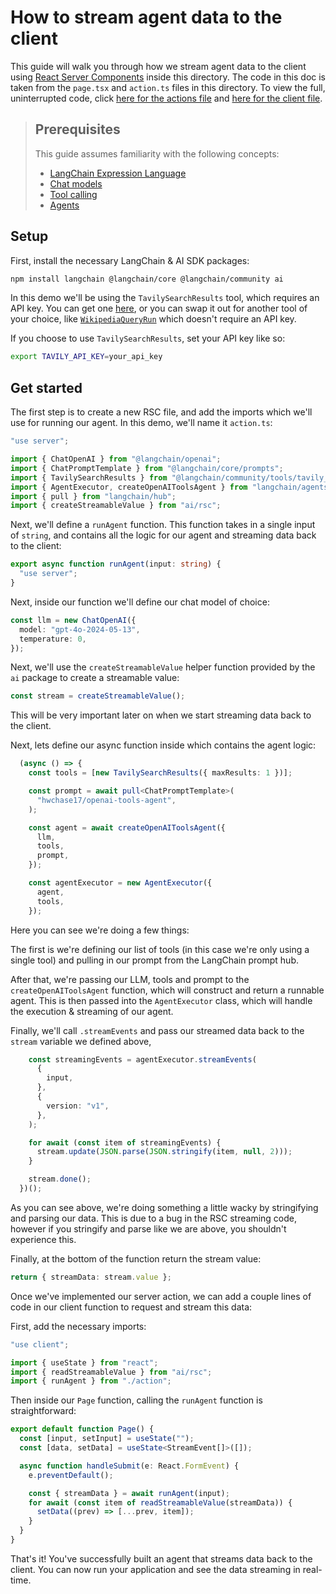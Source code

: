 # How to stream agent data to the client

This guide will walk you through how we stream agent data to the client using [React Server Components](https://react.dev/reference/rsc/server-components) inside this directory.
The code in this doc is taken from the `page.tsx` and `action.ts` files in this directory. To view the full, uninterrupted code, click [here for the actions file](/action.ts)
and [here for the client file](/page.tsx).

> ## Prerequisites
>
> This guide assumes familiarity with the following concepts:
>
> - [LangChain Expression Language](https://js.langchain.com/v0.2/docs/concepts#langchain-expression-language)
> - [Chat models](https://js.langchain.com/v0.2/docs/concepts#chat-models)
> - [Tool calling](https://js.langchain.com/v0.2/docs/concepts#functiontool-calling)
> - [Agents](https://js.langchain.com/v0.2/docs/concepts#agents)

## Setup

First, install the necessary LangChain & AI SDK packages:

```bash
npm install langchain @langchain/core @langchain/community ai
```

In this demo we'll be using the `TavilySearchResults` tool, which requires an API key. You can get one [here](https://app.tavily.com/), or you can swap it out for another tool of your choice, like
[`WikipediaQueryRun`](https://js.langchain.com/v0.2/docs/integrations/tools/wikipedia) which doesn't require an API key.

If you choose to use `TavilySearchResults`, set your API key like so:

```bash
export TAVILY_API_KEY=your_api_key
```

## Get started

The first step is to create a new RSC file, and add the imports which we'll use for running our agent. In this demo, we'll name it `action.ts`:

```typescript action.ts
"use server";

import { ChatOpenAI } from "@langchain/openai";
import { ChatPromptTemplate } from "@langchain/core/prompts";
import { TavilySearchResults } from "@langchain/community/tools/tavily_search";
import { AgentExecutor, createOpenAIToolsAgent } from "langchain/agents";
import { pull } from "langchain/hub";
import { createStreamableValue } from "ai/rsc";
```

Next, we'll define a `runAgent` function. This function takes in a single input of `string`, and contains all the logic for our agent and streaming data back to the client:

```typescript action.ts
export async function runAgent(input: string) {
  "use server";
}
```

Next, inside our function we'll define our chat model of choice:

```typescript action.ts
const llm = new ChatOpenAI({
  model: "gpt-4o-2024-05-13",
  temperature: 0,
});
```

Next, we'll use the `createStreamableValue` helper function provided by the `ai` package to create a streamable value:

```typescript action.ts
const stream = createStreamableValue();
```

This will be very important later on when we start streaming data back to the client.

Next, lets define our async function inside which contains the agent logic:

```typescript action.ts
  (async () => {
    const tools = [new TavilySearchResults({ maxResults: 1 })];

    const prompt = await pull<ChatPromptTemplate>(
      "hwchase17/openai-tools-agent",
    );

    const agent = await createOpenAIToolsAgent({
      llm,
      tools,
      prompt,
    });

    const agentExecutor = new AgentExecutor({
      agent,
      tools,
    });
```

Here you can see we're doing a few things:

The first is we're defining our list of tools (in this case we're only using a single tool) and pulling in our prompt from the LangChain prompt hub.

After that, we're passing our LLM, tools and prompt to the `createOpenAIToolsAgent` function, which will construct and return a runnable agent.
This is then passed into the `AgentExecutor` class, which will handle the execution & streaming of our agent.

Finally, we'll call `.streamEvents` and pass our streamed data back to the `stream` variable we defined above,

```typescript action.ts
    const streamingEvents = agentExecutor.streamEvents(
      {
        input,
      },
      {
        version: "v1",
      },
    );

    for await (const item of streamingEvents) {
      stream.update(JSON.parse(JSON.stringify(item, null, 2)));
    }

    stream.done();
  })();
```

As you can see above, we're doing something a little wacky by stringifying and parsing our data. This is due to a bug in the RSC streaming code,
however if you stringify and parse like we are above, you shouldn't experience this.

Finally, at the bottom of the function return the stream value:

```typescript action.ts
return { streamData: stream.value };
```

Once we've implemented our server action, we can add a couple lines of code in our client function to request and stream this data:

First, add the necessary imports:

```typescript page.tsx
"use client";

import { useState } from "react";
import { readStreamableValue } from "ai/rsc";
import { runAgent } from "./action";
```

Then inside our `Page` function, calling the `runAgent` function is straightforward:

```typescript page.tsx
export default function Page() {
  const [input, setInput] = useState("");
  const [data, setData] = useState<StreamEvent[]>([]);

  async function handleSubmit(e: React.FormEvent) {
    e.preventDefault();

    const { streamData } = await runAgent(input);
    for await (const item of readStreamableValue(streamData)) {
      setData((prev) => [...prev, item]);
    }
  }
}
```

That's it! You've successfully built an agent that streams data back to the client. You can now run your application and see the data streaming in real-time.
